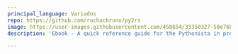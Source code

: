 ```yaml
---
principal_language: Variados
repo: https://github.com/rochacbruno/py2rs
image: https://user-images.githubusercontent.com/458654/33350327-50e76baa-d485-11e7-8a6e-b3dd0c337046.png
description: 'Ebook - A quick reference guide for the Pythonista in process of becoming a Rustacean'

---
```


